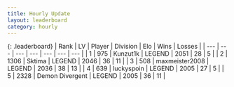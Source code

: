 ```yaml
---
title: Hourly Update
layout: leaderboard
category: hourly
---
```


{: .leaderboard}
| Rank | LV | Player | Division | Elo | Wins | Losses |
| --- | --- | --- | --- | --- | --- | --- |
| <span data-change="0">1</span> | 975 | <span title="ID: 392407">Kunzut1k</span> | LEGEND | <span data-change="0">2051</span> | <span data-change="0">28</span> | <span data-change="0">5</span> |
| <span data-change="0">2</span> | 1306 | <span title="ID: 353063">Sktima</span> | LEGEND | <span data-change="0">2046</span> | <span data-change="0">36</span> | <span data-change="0">11</span> |
| <span data-change="0">3</span> | 508 | <span title="ID: 410122">maxmeister2008</span> | LEGEND | <span data-change="0">2036</span> | <span data-change="0">38</span> | <span data-change="0">13</span> |
| <span data-change="1">4</span> | 639 | <span title="ID: 512212">luckyspoin</span> | LEGEND | <span data-change="0">2005</span> | <span data-change="0">27</span> | <span data-change="0">5</span> |
| <span data-change="1">5</span> | 2328 | <span title="ID: 370081">Demon Divergent</span> | LEGEND | <span data-change="0">2005</span> | <span data-change="0">36</span> | <span data-change="0">11</span> |